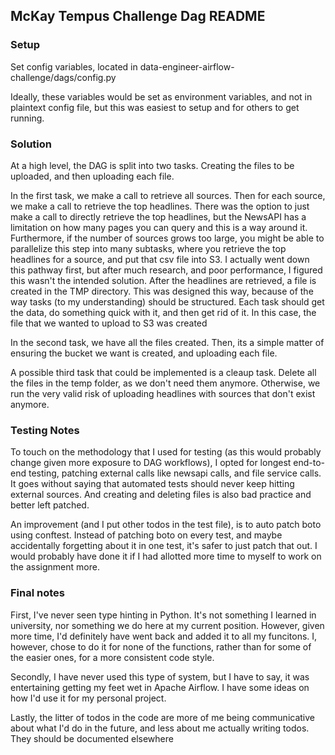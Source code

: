 ## McKay Tempus Challenge Dag README

### Setup

Set config variables, located in data-engineer-airflow-challenge/dags/config.py

Ideally, these variables would be set as environment variables, and not in 
plaintext config file, but this was easiest to setup and for others to get 
running.

### Solution
At a high level, the DAG is split into two tasks.  Creating the files to be 
uploaded, and then uploading each file.  

In the first task, we make a call to retrieve all sources.  Then for each 
source, we make a call to retrieve the top headlines.  There was the option to 
just make a call to directly retrieve the top headlines, but the NewsAPI has a
limitation on how many pages you can query and this is a way around it. 
Furthermore, if the number of sources grows too large, you might be able to 
parallelize this step into many subtasks, where you retrieve the top headlines 
for a source, and put that csv file into S3.  I actually went down this pathway
first, but after much research, and poor performance, I figured this wasn't the 
intended solution.  After the headlines are retrieved, a file is created in the
TMP directory.  This was designed this way, because of the way tasks (to my 
understanding) should be structured.  Each task should get the data, do 
something quick with it, and then get rid of it.  In this case, the file that
we wanted to upload to S3 was created

In the second task, we have all the files created.  Then, its a simple matter 
of ensuring the bucket we want is created, and uploading each file.  

A possible third task that could be implemented is a cleaup task.  Delete all
the files in the temp folder, as we don't need them anymore.  Otherwise, we
run the very valid risk of uploading headlines with sources that don't exist
anymore.


### Testing Notes

To touch on the methodology that I used for testing (as this would probably 
change given more exposure to DAG workflows), I opted for longest end-to-end
testing, patching external calls like newsapi calls, and file service calls.
It goes without saying that automated tests should never keep hitting external
sources.  And creating and deleting files is also bad practice and better left
patched.

An improvement (and I put other todos in the test file), is to auto patch boto
using conftest.  Instead of patching boto on every test, and maybe accidentally
forgetting about it in one test, it's safer to just patch that out.  I would
probably have done it if I had allotted more time to myself to work on the 
assignment more.


### Final notes

First, I've never seen type hinting in Python.  It's not something I learned
in university, nor something we do here at my current position.  However, given
more time, I'd definitely have went back and added it to all my funcitons.  I,
however, chose to do it for none of the functions, rather than for some of the
easier ones, for a more consistent code style.

Secondly, I have never used this type of system, but I have to say, it was 
entertaining getting my feet wet in Apache Airflow.  I have some ideas on how
I'd use it for my personal project.

Lastly, the litter of todos in the code are more of me being communicative
about what I'd do in the future, and less about me actually writing todos.  
They should be documented elsewhere